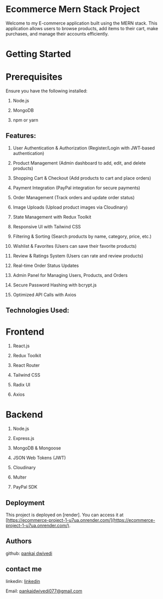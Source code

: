 #  Ecommerce Mern Stack Project

Welcome to my E-commerce application built using the MERN stack. This application allows users to browse products, add items to their cart, make purchases, and manage their accounts efficiently.

# Getting Started

# Prerequisites

Ensure you have the following installed:

1. Node.js

2. MongoDB

3. npm or yarn

## Features:
1. User Authentication & Authorization (Register/Login with JWT-based authentication)

2. Product Management (Admin dashboard to add, edit, and delete products)

3. Shopping Cart & Checkout (Add products to cart and place orders)

4. Payment Integration (PayPal integration for secure payments)

5. Order Management (Track orders and update order status)

6. Image Uploads (Upload product images via Cloudinary)

7. State Management with Redux Toolkit

8. Responsive UI with Tailwind CSS

9. Filtering & Sorting (Search products by name, category, price, etc.)

10. Wishlist & Favorites (Users can save their favorite products)

11. Review & Ratings System (Users can rate and review products)

12. Real-time Order Status Updates

13. Admin Panel for Managing Users, Products, and Orders

14. Secure Password Hashing with bcrypt.js

15. Optimized API Calls with Axios

## Technologies Used:
# Frontend

1. React.js

2. Redux Toolkit

3. React Router

4. Tailwind CSS

5. Radix UI

6. Axios

# Backend

1. Node.js

2. Express.js

3. MongoDB & Mongoose

4. JSON Web Tokens (JWT)

5. Cloudinary

6. Multer

7. PayPal SDK

## Deployment

This project is deployed on [render]. You can access it at [https://ecommerce-project-1-u7ua.onrender.com/](https://ecommerce-project-1-u7ua.onrender.com/).

## Authors

github: [pankaj dwivedi](https://github.com/pankajdwivedi077)

## contact me 

linkedin: [linkedin](https://www.linkedin.com/in/pankaj-dwivedi-/)

Email: pankajdwivedi077@gmail.com

